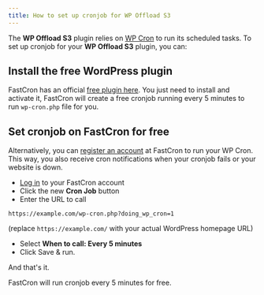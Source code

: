 ```yaml
---
title: How to set up cronjob for WP Offload S3
---
```


The **WP Offload S3** plugin relies on [WP Cron](/tutorials/wp-cron) to run its scheduled tasks.
To set up cronjob for your **WP Offload S3** plugin, you can:

## Install the free WordPress plugin

FastCron has an official <a href="https://wordpress.org/plugins/fastcron/" target="_blank" rel="nofollow">free plugin here</a>.
You just need to install and activate it, FastCron will create a free cronjob running every 5 minutes to run `wp-cron.php` file for you.

## Set cronjob on FastCron for free

Alternatively, you can [register an account](https://app.fastcron.com/signup) at FastCron to run your WP Cron.
This way, you also receive cron notifications when your cronjob fails or your website is down.

- [Log in](https://app.fastcron.com/login) to your FastCron account
- Click the new **Cron Job** button 
- Enter the URL to call
 ```
 https://example.com/wp-cron.php?doing_wp_cron=1
 ```
 (replace `https://example.com/` with your actual WordPress homepage URL)
- Select **When to call: Every 5 minutes**
- Click Save & run.

And that's it.

FastCron will run cronjob every 5 minutes for free.
